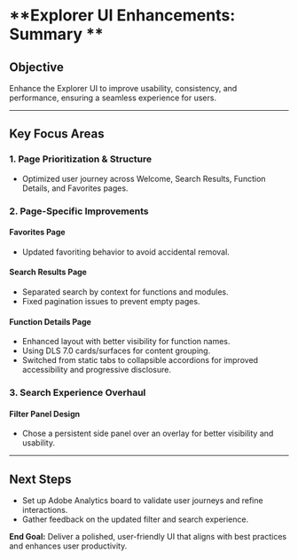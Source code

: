 # **Explorer UI Enhancements: Summary **

## **Objective**

Enhance the Explorer UI to improve usability, consistency, and performance, ensuring a seamless experience for users.

---

## **Key Focus Areas**

### 1. **Page Prioritization & Structure**

- Optimized user journey across Welcome, Search Results, Function Details, and Favorites pages.

### 2. **Page-Specific Improvements**

#### **Favorites Page**

- Updated favoriting behavior to avoid accidental removal.

#### **Search Results Page**

- Separated search by context for functions and modules.
- Fixed pagination issues to prevent empty pages.

#### **Function Details Page**

- Enhanced layout with better visibility for function names.
- Using DLS 7.0 cards/surfaces for content grouping.
- Switched from static tabs to collapsible accordions for improved accessibility and progressive disclosure.

### 3. **Search Experience Overhaul**

#### **Filter Panel Design**

- Chose a persistent side panel over an overlay for better visibility and usability.

---

## **Next Steps**

- Set up Adobe Analytics board to validate user journeys and refine interactions.
- Gather feedback on the updated filter and search experience.

**End Goal:** Deliver a polished, user-friendly UI that aligns with best practices and enhances user productivity.
